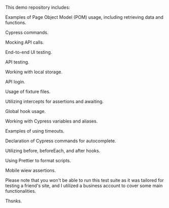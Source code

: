 This demo repository includes:

Examples of Page Object Model (POM) usage, including retrieving data and functions.

Cypress commands.

Mocking API calls.

End-to-end UI testing.

API testing.

Working with local storage.

API login.

Usage of fixture files.

Utilizing intercepts for assertions and awaiting.

Global hook usage.

Working with Cypress variables and aliases.

Examples of using timeouts.

Declaration of Cypress commands for autocomplete.

Utilizing before, beforeEach, and after hooks.

Using Prettier to format scripts.

Mobile wiew assertions.



Please note that you won't be able to run this test suite as it was tailored for testing a friend's site, and I utilized a business account to cover some main functionalities.

Thsnks.
 
